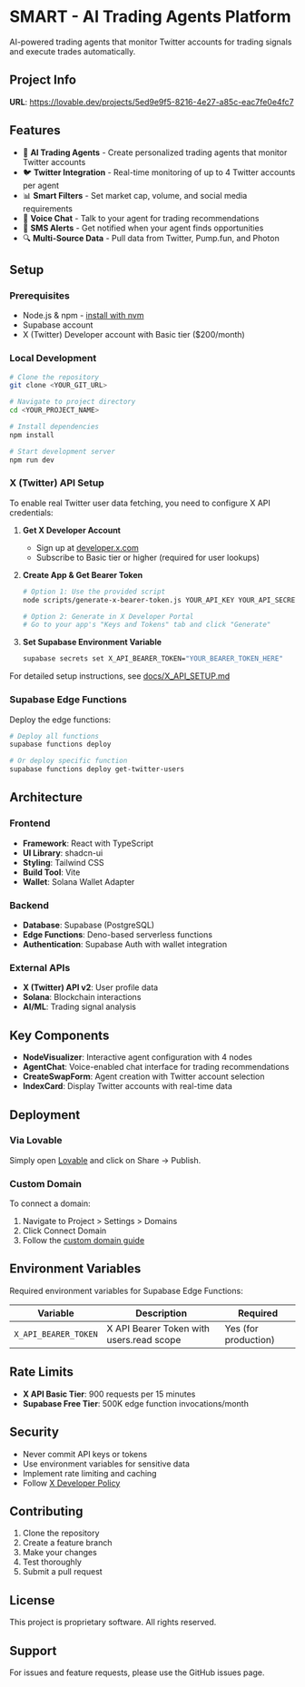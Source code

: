 # SMART - AI Trading Agents Platform

AI-powered trading agents that monitor Twitter accounts for trading signals and execute trades automatically.

## Project Info

**URL**: https://lovable.dev/projects/5ed9e9f5-8216-4e27-a85c-eac7fe0e4fc7

## Features

- 🤖 **AI Trading Agents** - Create personalized trading agents that monitor Twitter accounts
- 🐦 **Twitter Integration** - Real-time monitoring of up to 4 Twitter accounts per agent
- 📊 **Smart Filters** - Set market cap, volume, and social media requirements
- 💬 **Voice Chat** - Talk to your agent for trading recommendations
- 📱 **SMS Alerts** - Get notified when your agent finds opportunities
- 🔍 **Multi-Source Data** - Pull data from Twitter, Pump.fun, and Photon

## Setup

### Prerequisites

- Node.js & npm - [install with nvm](https://github.com/nvm-sh/nvm#installing-and-updating)
- Supabase account
- X (Twitter) Developer account with Basic tier ($200/month)

### Local Development

```sh
# Clone the repository
git clone <YOUR_GIT_URL>

# Navigate to project directory
cd <YOUR_PROJECT_NAME>

# Install dependencies
npm install

# Start development server
npm run dev
```

### X (Twitter) API Setup

To enable real Twitter user data fetching, you need to configure X API credentials:

1. **Get X Developer Account**
   - Sign up at [developer.x.com](https://developer.x.com)
   - Subscribe to Basic tier or higher (required for user lookups)

2. **Create App & Get Bearer Token**
   ```bash
   # Option 1: Use the provided script
   node scripts/generate-x-bearer-token.js YOUR_API_KEY YOUR_API_SECRET
   
   # Option 2: Generate in X Developer Portal
   # Go to your app's "Keys and Tokens" tab and click "Generate"
   ```

3. **Set Supabase Environment Variable**
   ```bash
   supabase secrets set X_API_BEARER_TOKEN="YOUR_BEARER_TOKEN_HERE"
   ```

For detailed setup instructions, see [docs/X_API_SETUP.md](docs/X_API_SETUP.md)

### Supabase Edge Functions

Deploy the edge functions:

```bash
# Deploy all functions
supabase functions deploy

# Or deploy specific function
supabase functions deploy get-twitter-users
```

## Architecture

### Frontend
- **Framework**: React with TypeScript
- **UI Library**: shadcn-ui
- **Styling**: Tailwind CSS
- **Build Tool**: Vite
- **Wallet**: Solana Wallet Adapter

### Backend
- **Database**: Supabase (PostgreSQL)
- **Edge Functions**: Deno-based serverless functions
- **Authentication**: Supabase Auth with wallet integration

### External APIs
- **X (Twitter) API v2**: User profile data
- **Solana**: Blockchain interactions
- **AI/ML**: Trading signal analysis

## Key Components

- **NodeVisualizer**: Interactive agent configuration with 4 nodes
- **AgentChat**: Voice-enabled chat interface for trading recommendations
- **CreateSwapForm**: Agent creation with Twitter account selection
- **IndexCard**: Display Twitter accounts with real-time data

## Deployment

### Via Lovable
Simply open [Lovable](https://lovable.dev/projects/5ed9e9f5-8216-4e27-a85c-eac7fe0e4fc7) and click on Share → Publish.

### Custom Domain
To connect a domain:
1. Navigate to Project > Settings > Domains
2. Click Connect Domain
3. Follow the [custom domain guide](https://docs.lovable.dev/tips-tricks/custom-domain#step-by-step-guide)

## Environment Variables

Required environment variables for Supabase Edge Functions:

| Variable | Description | Required |
|----------|-------------|----------|
| `X_API_BEARER_TOKEN` | X API Bearer Token with users.read scope | Yes (for production) |

## Rate Limits

- **X API Basic Tier**: 900 requests per 15 minutes
- **Supabase Free Tier**: 500K edge function invocations/month

## Security

- Never commit API keys or tokens
- Use environment variables for sensitive data
- Implement rate limiting and caching
- Follow [X Developer Policy](https://developer.x.com/en/developer-terms/agreement-and-policy)

## Contributing

1. Clone the repository
2. Create a feature branch
3. Make your changes
4. Test thoroughly
5. Submit a pull request

## License

This project is proprietary software. All rights reserved.

## Support

For issues and feature requests, please use the GitHub issues page.
